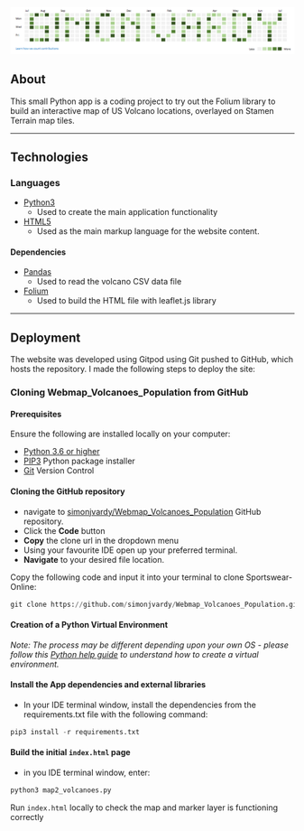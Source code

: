 ![Simon Vardy](https://github.com/simonjvardy/simonjvardy/blob/main/assets/img/GitHub-name.png)

## About ##

This small Python app is a coding project to try out the Folium library to build an interactive map of US Volcano locations, overlayed on Stamen Terrain map tiles.

---

## Technologies ##

### **Languages** ###

- [Python3](https://www.python.org/)
  - Used to create the main application functionality
- [HTML5](https://developer.mozilla.org/en-US/docs/Web/HTML)
  - Used as the main markup language for the website content.

#### **Dependencies** ####

- [Pandas](https://pandas.pydata.org/)
  - Used to read the volcano CSV data file
- [Folium](http://python-visualization.github.io/folium/)
  - Used to build the HTML file with leaflet.js library

---

## Deployment ##

The website was developed using Gitpod using Git pushed to GitHub, which hosts the repository. I made the following steps to deploy the site:

### **Cloning Webmap_Volcanoes_Population from GitHub** ###

#### **Prerequisites** ###

Ensure the following are installed locally on your computer:

- [Python 3.6 or higher](https://www.python.org/downloads/)
- [PIP3](https://pypi.org/project/pip/) Python package installer
- [Git](https://git-scm.com/) Version Control

#### **Cloning the GitHub repository** ####

- navigate to [simonjvardy/Webmap_Volcanoes_Population](https://github.com/simonjvardy/Webmap_Volcanoes_Population) GitHub repository.
- Click the **Code** button
- **Copy** the clone url in the dropdown menu
- Using your favourite IDE open up your preferred terminal.
- **Navigate** to your desired file location.

Copy the following code and input it into your terminal to clone Sportswear-Online:

```Python
git clone https://github.com/simonjvardy/Webmap_Volcanoes_Population.git
```


#### **Creation of a Python Virtual Environment** ####


*Note: The process may be different depending upon your own OS - please follow this [Python help guide](https://python.readthedocs.io/en/latest/library/venv.html) to understand how to create a virtual environment.*


#### **Install the App dependencies and external libraries** ####

- In your IDE terminal window, install the dependencies from the requirements.txt file with the following command:

```Python
pip3 install -r requirements.txt
```

#### **Build the initial `index.html` page** ####

- in you IDE terminal window, enter:

```python
python3 map2_volcanoes.py
```

Run `index.html` locally to check the map and marker layer is functioning correctly